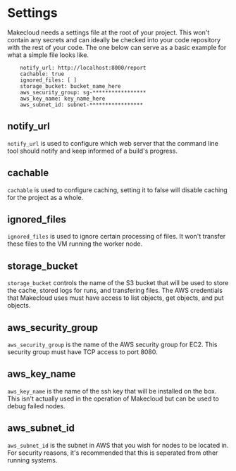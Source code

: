 # Settings

Makecloud needs a settings file at the root of your project. This won't contain any secrets and can ideally be checked into your code repository with the rest of your code. The one below can serve as a basic example for what a simple file looks like.

        notify_url: http://localhost:8000/report
        cachable: true
        ignored_files: [ ]
        storage_bucket: bucket_name_here
        aws_security_group: sg-*****************
        aws_key_name: key_name_here
        aws_subnet_id: subnet-*****************

## notify_url

`notify_url` is used to configure which web server that the command line tool should notify and keep informed of a build's progress.

## cachable

`cachable` is used to configure caching, setting it to false will disable caching for the project as a whole.

## ignored_files

`ignored_files` is used to ignore certain processing of files. It won't transfer these files to the VM running the worker node.

## storage_bucket

`storage_bucket` controls the name of the S3 bucket that will be used to store the cache, stored logs for runs, and transfering files. The AWS credentials that Makecloud uses must have access to list objects, get objects, and put objects.

## aws_security_group

`aws_security_group` is the name of the AWS security group for EC2. This security group must have TCP access to port 8080.

## aws_key_name

`aws_key_name` is the name of the ssh key that will be installed on the box. This isn't actually used in the operation of Makecloud but can be used to debug failed nodes.

## aws_subnet_id

`aws_subnet_id` is the subnet in AWS that you wish for nodes to be located in. For security reasons, it's recommended that this is seperated from other running systems.

